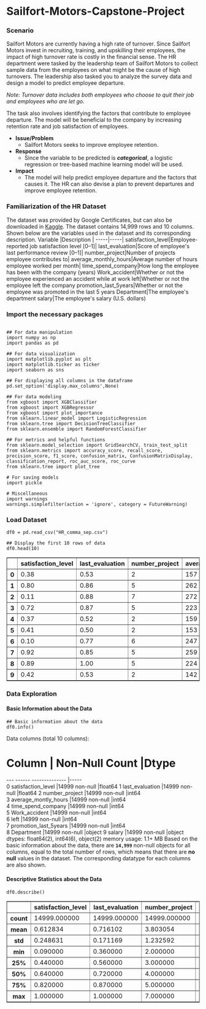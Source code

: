 # Sailfort-Motors-Capstone-Project
### **Scenario**

Sailfort Motors are currently having a high rate of turnover. Since Sailfort Motors invest in recruiting, training, and upskilling their employees, the impact of high turnover rate is costly in the financial sense. The HR department were tasked by the leadership team of Sailfort Motors to collect sample data from the employees on what might be the cause of high turnovers. The leadership also tasked you to analyze the survey data and design a model to predict employee departure.

_Note: Turnover data includes both employees who choose to quit their job and employees who are let go._

The task also involves identifying the factors that contribute to employee departure. The model will be beneficial to the company by increasing retention rate and job satisfaction of employees.

- **Issue/Problem**
  - Sailfort Motors seeks to improve employee retention.
- **Response**
  - Since the variable to be predicted is **_categorical_**, a logistic regression or tree-based machine learning model will be used.
- **Impact**
  - The model will help predict employee departure and the factors that causes it. The HR can also devise a plan to prevent departures and improve employee retention.

### **Familiarization of the HR Dataset**

The dataset was provided by Google Certificates, but can also be downloaded in [Kaggle](https://www.kaggle.com/datasets/mfaisalqureshi/hr-analytics-and-job-prediction?select=HR_comma_sep.csv). The dataset contains 14,999 rows and 10 columns. Shown below are the variables used in the dataset and its corresponding description.
Variable  |Description |
-----|-----| 
satisfaction_level|Employee-reported job satisfaction level [0&ndash;1]|
last_evaluation|Score of employee's last performance review [0&ndash;1]|
number_project|Number of projects employee contributes to|
average_monthly_hours|Average number of hours employee worked per month|
time_spend_company|How long the employee has been with the company (years)
Work_accident|Whether or not the employee experienced an accident while at work
left|Whether or not the employee left the company
promotion_last_5years|Whether or not the employee was promoted in the last 5 years
Department|The employee's department
salary|The employee's salary (U.S. dollars)

### **Import the necessary packages**

```

## For data manipulation
import numpy as np
import pandas as pd

## For data visualization
import matplotlib.pyplot as plt
import matplotlib.ticker as ticker
import seaborn as sns

## For displaying all columns in the dataframe
pd.set_option('display.max_columns',None)

## For data modeling
from xgboost import XGBClassifier
from xgboost import XGBRegressor
from xgboost import plot_importance
from sklearn.linear_model import LogisticRegression
from sklearn.tree import DecisionTreeClassifier
from sklearn.ensemble import RandomForestClassifier

## For metrics and helpful functions
from sklearn.model_selection import GridSearchCV, train_test_split
from sklearn.metrics import accuracy_score, recall_score, precision_score, f1_score, confusion_matrix, ConfusionMatrixDisplay, classification_report, roc_auc_score, roc_curve
from sklearn.tree import plot_tree

# For saving models
import pickle

# Miscellaneous
import warnings
warnings.simplefilter(action = 'ignore', category = FutureWarning)

```

### **Load Dataset**

```
df0 = pd.read_csv("HR_comma_sep.csv")
```
```
## Display the first 10 rows of data
df0.head(10)
```

<table border="1" class="dataframe">
  <thead>
    <tr style="text-align: right;">
      <th></th>
      <th>satisfaction_level</th>
      <th>last_evaluation</th>
      <th>number_project</th>
      <th>average_montly_hours</th>
      <th>time_spend_company</th>
      <th>Work_accident</th>
      <th>left</th>
      <th>promotion_last_5years</th>
      <th>Department</th>
      <th>salary</th>
    </tr>
  </thead>
  <tbody>
    <tr>
      <th>0</th>
      <td>0.38</td>
      <td>0.53</td>
      <td>2</td>
      <td>157</td>
      <td>3</td>
      <td>0</td>
      <td>1</td>
      <td>0</td>
      <td>sales</td>
      <td>low</td>
    </tr>
    <tr>
      <th>1</th>
      <td>0.80</td>
      <td>0.86</td>
      <td>5</td>
      <td>262</td>
      <td>6</td>
      <td>0</td>
      <td>1</td>
      <td>0</td>
      <td>sales</td>
      <td>medium</td>
    </tr>
    <tr>
      <th>2</th>
      <td>0.11</td>
      <td>0.88</td>
      <td>7</td>
      <td>272</td>
      <td>4</td>
      <td>0</td>
      <td>1</td>
      <td>0</td>
      <td>sales</td>
      <td>medium</td>
    </tr>
    <tr>
      <th>3</th>
      <td>0.72</td>
      <td>0.87</td>
      <td>5</td>
      <td>223</td>
      <td>5</td>
      <td>0</td>
      <td>1</td>
      <td>0</td>
      <td>sales</td>
      <td>low</td>
    </tr>
    <tr>
      <th>4</th>
      <td>0.37</td>
      <td>0.52</td>
      <td>2</td>
      <td>159</td>
      <td>3</td>
      <td>0</td>
      <td>1</td>
      <td>0</td>
      <td>sales</td>
      <td>low</td>
    </tr>
    <tr>
      <th>5</th>
      <td>0.41</td>
      <td>0.50</td>
      <td>2</td>
      <td>153</td>
      <td>3</td>
      <td>0</td>
      <td>1</td>
      <td>0</td>
      <td>sales</td>
      <td>low</td>
    </tr>
    <tr>
      <th>6</th>
      <td>0.10</td>
      <td>0.77</td>
      <td>6</td>
      <td>247</td>
      <td>4</td>
      <td>0</td>
      <td>1</td>
      <td>0</td>
      <td>sales</td>
      <td>low</td>
    </tr>
    <tr>
      <th>7</th>
      <td>0.92</td>
      <td>0.85</td>
      <td>5</td>
      <td>259</td>
      <td>5</td>
      <td>0</td>
      <td>1</td>
      <td>0</td>
      <td>sales</td>
      <td>low</td>
    </tr>
    <tr>
      <th>8</th>
      <td>0.89</td>
      <td>1.00</td>
      <td>5</td>
      <td>224</td>
      <td>5</td>
      <td>0</td>
      <td>1</td>
      <td>0</td>
      <td>sales</td>
      <td>low</td>
    </tr>
    <tr>
      <th>9</th>
      <td>0.42</td>
      <td>0.53</td>
      <td>2</td>
      <td>142</td>
      <td>3</td>
      <td>0</td>
      <td>1</td>
      <td>0</td>
      <td>sales</td>
      <td>low</td>
    </tr>
  </tbody>
</table>
</div>

### **Data Exploration**

#### **Basic Information about the Data**

```
## Basic information about the data
df0.info()
```
Data columns (total 10 columns):
 #   Column                | Non-Null Count  |Dtype  
---  ------                 --------------  |-----  
 0   satisfaction_level     |14999 non-null  |float64
 1   last_evaluation        |14999 non-null  |float64
 2   number_project         |14999 non-null  |int64  
 3   average_montly_hours   |14999 non-null  |int64  
 4   time_spend_company     |14999 non-null  |int64  
 5   Work_accident          |14999 non-null  |int64  
 6   left                   |14999 non-null  |int64  
 7   promotion_last_5years  |14999 non-null  |int64  
 8   Department             |14999 non-null  |object 
 9   salary                 |14999 non-null  |object 
dtypes: float64(2), int64(6), object(2)
memory usage: 1.1+ MB
Based on the basic information about the data, there are **`14,999`** non-null objects for all columns, equal to the total number of rows, which means that there are **no null** values in the dataset. The corresponding datatype for each columns are also shown.

#### **Descriptive Statistics about the Data**

```
df0.describe()
```
<table border="1" class="dataframe">
  <thead>
    <tr style="text-align: right;">
      <th></th>
      <th>satisfaction_level</th>
      <th>last_evaluation</th>
      <th>number_project</th>
      <th>average_montly_hours</th>
      <th>time_spend_company</th>
      <th>Work_accident</th>
      <th>left</th>
      <th>promotion_last_5years</th>
    </tr>
  </thead>
  <tbody>
    <tr>
      <th>count</th>
      <td>14999.000000</td>
      <td>14999.000000</td>
      <td>14999.000000</td>
      <td>14999.000000</td>
      <td>14999.000000</td>
      <td>14999.000000</td>
      <td>14999.000000</td>
      <td>14999.000000</td>
    </tr>
    <tr>
      <th>mean</th>
      <td>0.612834</td>
      <td>0.716102</td>
      <td>3.803054</td>
      <td>201.050337</td>
      <td>3.498233</td>
      <td>0.144610</td>
      <td>0.238083</td>
      <td>0.021268</td>
    </tr>
    <tr>
      <th>std</th>
      <td>0.248631</td>
      <td>0.171169</td>
      <td>1.232592</td>
      <td>49.943099</td>
      <td>1.460136</td>
      <td>0.351719</td>
      <td>0.425924</td>
      <td>0.144281</td>
    </tr>
    <tr>
      <th>min</th>
      <td>0.090000</td>
      <td>0.360000</td>
      <td>2.000000</td>
      <td>96.000000</td>
      <td>2.000000</td>
      <td>0.000000</td>
      <td>0.000000</td>
      <td>0.000000</td>
    </tr>
    <tr>
      <th>25%</th>
      <td>0.440000</td>
      <td>0.560000</td>
      <td>3.000000</td>
      <td>156.000000</td>
      <td>3.000000</td>
      <td>0.000000</td>
      <td>0.000000</td>
      <td>0.000000</td>
    </tr>
    <tr>
      <th>50%</th>
      <td>0.640000</td>
      <td>0.720000</td>
      <td>4.000000</td>
      <td>200.000000</td>
      <td>3.000000</td>
      <td>0.000000</td>
      <td>0.000000</td>
      <td>0.000000</td>
    </tr>
    <tr>
      <th>75%</th>
      <td>0.820000</td>
      <td>0.870000</td>
      <td>5.000000</td>
      <td>245.000000</td>
      <td>4.000000</td>
      <td>0.000000</td>
      <td>0.000000</td>
      <td>0.000000</td>
    </tr>
    <tr>
      <th>max</th>
      <td>1.000000</td>
      <td>1.000000</td>
      <td>7.000000</td>
      <td>310.000000</td>
      <td>10.000000</td>
      <td>1.000000</td>
      <td>1.000000</td>
      <td>1.000000</td>
    </tr>
  </tbody>
</table>
</div>